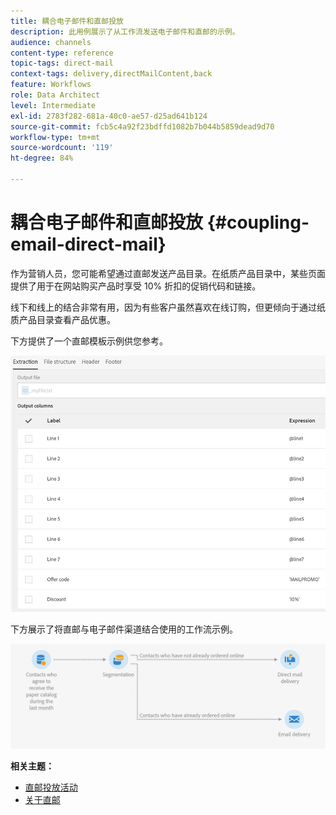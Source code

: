 ```yaml
---
title: 耦合电子邮件和直邮投放
description: 此用例展示了从工作流发送电子邮件和直邮的示例。
audience: channels
content-type: reference
topic-tags: direct-mail
context-tags: delivery,directMailContent,back
feature: Workflows
role: Data Architect
level: Intermediate
exl-id: 2783f282-681a-40c0-ae57-d25ad641b124
source-git-commit: fcb5c4a92f23bdffd1082b7b044b5859dead9d70
workflow-type: tm+mt
source-wordcount: '119'
ht-degree: 84%

---
```


# 耦合电子邮件和直邮投放 {#coupling-email-direct-mail}

作为营销人员，您可能希望通过直邮发送产品目录。在纸质产品目录中，某些页面提供了用于在网站购买产品时享受 10% 折扣的促销代码和链接。

线下和线上的结合非常有用，因为有些客户虽然喜欢在线订购，但更倾向于通过纸质产品目录查看产品优惠。

下方提供了一个直邮模板示例供您参考。

![](assets/direct_mail_9.png)

下方展示了将直邮与电子邮件渠道结合使用的工作流示例。

![](assets/direct_mail_10.png)

**相关主题：**

* [直邮投放活动](../../automating/using/direct-mail-delivery.md)
* [关于直邮](../../channels/using/about-direct-mail.md)

